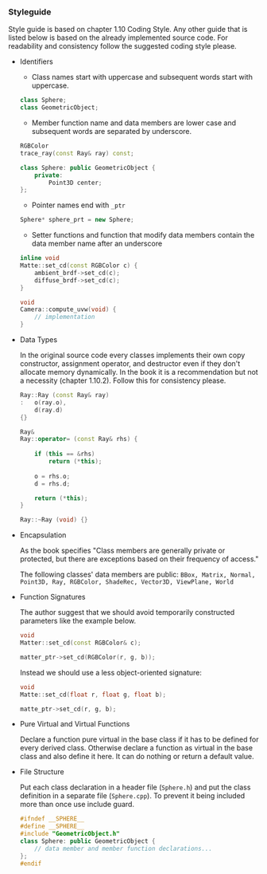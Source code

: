 ### Styleguide

Style guide is based on chapter 1.10 Coding Style. Any other guide that is listed below is based on the already implemented source code. For readability and consistency follow the suggested coding style please.

* Identifiers

    * Class names start with uppercase and subsequent words start with uppercase.
    ```cpp
    class Sphere;
    class GeometricObject;
    ```
    * Member function name and data members are lower case and subsequent words are separated by underscore.
    ```cpp
    RGBColor	
    trace_ray(const Ray& ray) const;

    class Sphere: public GeometricObject {
        private:
            Point3D center;
    };
    ```
    * Pointer names end with `_ptr`
    ```cpp
    Sphere* sphere_prt = new Sphere;
    ```
    * Setter functions and function that modify data members contain the data member name after an underscore
    ```cpp
    inline void
    Matte::set_cd(const RGBColor c) {
        ambient_brdf->set_cd(c);
        diffuse_brdf->set_cd(c);
    }

    void
    Camera::compute_uvw(void) {
        // implementation
    }
    ```

* Data Types

    In the original source code every classes implements their own copy constructor, assignment operator, and destructor even if they don't allocate memory dynamically. In the book it is a recommendation but not a necessity (chapter 1.10.2).
    Follow this for consistency please.
    ```cpp
    Ray::Ray (const Ray& ray)
	: 	o(ray.o), 
		d(ray.d) 
    {}

    Ray& 
    Ray::operator= (const Ray& rhs) {
        
        if (this == &rhs)
            return (*this);
            
        o = rhs.o; 
        d = rhs.d; 

        return (*this);	
    }

    Ray::~Ray (void) {}
    ```

* Encapsulation
    
    As the book specifies "Class members are generally private or protected, but there are exceptions based on their frequency of access."
    
    The following classes' data members are public: `BBox, Matrix, Normal, Point3D, Ray, RGBColor, ShadeRec, Vector3D, ViewPlane, World`

* Function Signatures
    
    The author suggest that we should avoid temporarily constructed parameters like the example below.
    ```cpp
    void
    Matter::set_cd(const RGBColor& c);

    matter_ptr->set_cd(RGBColor(r, g, b));
    ```
    Instead we should use a less object-oriented signature:
    ```cpp
    void
    Matte::set_cd(float r, float g, float b);

    matte_ptr->set_cd(r, g, b);
    ```

* Pure Virtual and Virtual Functions
    
    Declare a function pure virtual in the base class if it has to be defined for every derived class.
    Otherwise declare a function as virtual in the base class and also define it here. It can do nothing or return a default value.

* File Structure

    Put each class declaration in a header file (`Sphere.h`) and put the class definition in a separate file (`Sphere.cpp`).
    To prevent it being included more than once use include guard.
    ```cpp
    #ifndef __SPHERE__
    #define __SPHERE__
    #include "GeometricObject.h"
    class Sphere: public GeometricObject {
        // data member and member function declarations...
    };
    #endif
    ``` 

